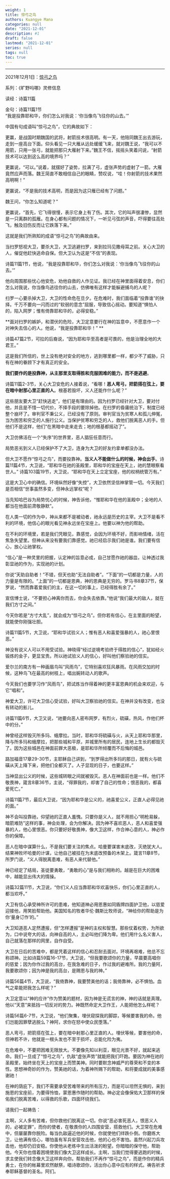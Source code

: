 ```yaml
---
weight: 1
title: 惊弓之鸟
authors: Kuangye Mana
categories: null
date: "2021-12-01"
description: #1
draft: false
lastmod: "2021-12-01"
series: null
tags: null
toc: true
---
```




<!--more-->
---

2021年12月1日：<a href = "https://r.729ly.net/devotionals/devotionals-mw/devotionals-mw-mw211201">惊弓之鸟</a>  

系列：《旷野吗哪》灵修信息  

读经：诗篇11篇  

金句：诗篇11篇1节  
“我是投靠耶和华，你们怎么对我说：‘你当像鸟飞往你的山去。’”  

中国有句成语叫“惊弓之鸟”，它的典故如下：  

更赢，是战国时期魏国的武将，射箭技术很高明。有一天，他陪同魏王出去游玩，走到一座高台下面。仰头看见一只大雁从远处缓缓飞来，就对魏王说，“我可以不用箭，只用一张弓，就能把那只大雁射下来。”魏王不信，摇摇头笑着问说，“射箭技术可以达到这么高的境界吗？”  

更赢说，“可以。”说着，就摆好了姿势，拉满了弓，虚张声势的虚射了一箭。大雁竟然应声而落。魏王简直不敢相信自己的眼睛，赞叹说，“哇！你射箭的技术果然高明啊！”  

更赢说，“不是我的技术高明，而是因为这只雁已经有了问题。”  

魏王问，“你怎么知道呢？”  

更赢说，“首先，它飞得很慢，表示它身上有了伤。其次，它的叫声很凄惨，显然是一只离群的孤雁。在身心都有问题的情况下，一听见弓弦的声音，吓得要往高处飞，触及旧伤反而让它跌落下来。”  

这就是我们所熟知的成语“惊弓之鸟”的典故由来。  

当扫罗怒视大卫，要杀大卫，大卫逃避扫罗，来到拉玛见撒母耳之前。关心大卫的人，催促他赶快逃命自保。但大卫认为这是“不信”的表现。  

诗篇11篇1节，他说，“我是投靠耶和华，你们怎么对我说：‘你当像鸟飞往你的山去。’”  

他向周围那些忧心他安危，劝他自救的人作见证。我已经在神里面得着安息，你们怎么对我说，你当像鸟逃往你的山去，仿佛唯有这样才能躲避捕鸟的人呢？  

扫罗一心要杀掉大卫，大卫的性命危在旦夕。在危难时，我们面临着“投靠谁”的抉择。千万不要向一闪而过的“软弱的意念”屈服，导致信心摇动。要知道“惧怕人的，陷入网罗；惟有倚靠耶和华的，必得安稳。”  

**面对扫罗的嫉妒，和潜伏的危险，大卫定意要行在神的旨意中，不愿意作一个对神失去信心的人。他说，“我是投靠耶和华！” **  

诗篇47篇2节，可拉的后裔说，“因为耶和华至高者是可畏的，他是治理全地的大君王。”  

这是我们所信的，世上没有绝对安全的地方，逃到哪里都一样，都少不了威胁，只有在神的眷顾下才有真正的安全。 

**我们要作的是投靠神，从主那里支取得胜和克服困难的能力，而不是逃避**。  

诗篇11篇2-3节，关心大卫安危的人接着说，“看哪！**恶人弯弓，把箭搭在弦上，要在暗中射那心里正直的人**。根基若毁坏，义人还能作什么呢？”  

这些朋友要大卫“赶快逃走”，他们是有理由的。因为扫罗已经针对大卫，要对付他，并且是不惜一切代价，不择手段的要除掉他。在扫罗的昏庸统治下，制度已经整个崩坏了。审判官不秉公义，已经没有了原则。审判官当为贫寒人和孤儿伸冤，当为困苦和穷乏的人施行公义。当保护贫寒和穷乏的人，救他们脱离恶人的手。但他们不是这样，他们“在黑暗中走来走去；地的根基都摇动了”。  

大卫仿佛活在一个“失序”的世界里，恶人猖狂任意而行。  

局势恶劣到义人已经保护不了大卫，连身为大卫的好友约拿单都没办法。  

但大卫不愿作“惊弓之鸟”，而要投靠神。**当义人不能做什么的时候，神会出手**。诗篇11篇4节，大卫说，“耶和华在祂的圣殿里，耶和华的宝座在天上，祂的慧眼察看世人。” 诗篇103篇19节，大卫说，“耶和华在天上立定宝座，他的权柄统管万有。”  

这是大卫心中的确信。环境纵然好像“失控”，大卫依然坚信神掌管一切。今天我们是否相信“世事虽然多变，但神永远掌权”呢？  

当先知哈巴谷为局势忧心的时候，神告诉他，“惟耶和华在他的圣殿中；全地的人都当在他面前肃敬静默”。  

在人类一切的作为中，神从来都不是被动者，祂永远是历史的主宰。大卫不是看不利的环境，他信心的眼光看见神永远坐在宝座上。他要以神为他的帮助。  

在不利的环境里，若是我们凭眼见，靠感觉，会因为环境不好，而影响情绪，活在焦急失望里。但神从来没有要我们靠感觉。祂已经启示我们祂是谁。我们要有信心，放心让祂掌权。  

“信心”是一种灵里的把握，认定神的旨意必成，自己甘愿作祂的器皿，让神透过我彰显祂的作为，实现祂的计划。  

你说“天助自助者！”不错，但天也助“无法自助者”。“下面”的一切都是力量，人的力量是有限的。“上面”的一切都是恩典，神的恩典是无穷的。罗马书8章37节，保罗说，“然而靠着爱我们的主，在这一切的事上，已经得胜有余了。”  

宣信博士说，“不要担心神离你而去，你会失去依靠。”他说“我们最大的敌人，就在我们方寸之间。”  

今天你若是“方寸大乱”，就会成为“惊弓之鸟”。但你若有信心，在主里面的盼望，就能使你刚强壮胆。 

诗篇11篇5节，大卫说，“耶和华试验义人；惟有恶人和喜爱强暴的人，祂心里恨恶。”  

神没有说义人可以不用受试验。神晓得“经过逆境考验终于得胜的信心”，犹如经火锻炼的金子，更显宝贵。所以祂试验义人的信心，好叫他们察验祂的信实。  

爱尔兰的南方有一种画眉鸟叫“风雨鸟”，它特别喜欢狂风暴雨。在风雨交加的时候，这种鸟飞在最高的树枝上，唱出婉转动人的歌声。  

今天我们也要学习作“风雨鸟”，把试炼当作得着神的更丰富恩典的机会来欢迎，与它“唱和”。  

神爱大卫，许可大卫信心受试验，好叫大卫察验祂的信实。在神并没有改变，也没有转动的影儿。  

诗篇11篇6节，大卫又说，“祂要向恶人密布网罗，有烈火，硫磺，热风，作他们杯中的分。”  

神曾经这样毁灭所多玛、蛾摩拉。当时，耶和华将硫磺与火，从天上耶和华那里，降与所多玛和蛾摩拉，把那些城和平原，并城里所有的居民，连地上生长的都毁灭了。因为这些城邑在神面前罪大恶极，是耶和华所倾覆而不后悔的城邑。  

路加福音17章29-30节，主耶稣自己讲到，“到罗得出所多玛的那日，就有火与硫磺从天上降下来，把他们全都灭了。人子显现的日子，也要这样。”  

当神显出公义的时候，这些城转眼之间就被毁灭。恶人在神面前也是一样。他们不敬畏神，箴言8章36节，主说，“得罪我的，却害了自己的性命；恨恶我的，都喜爱死亡。”  

诗篇11篇7节，最后大卫说，“因为耶和华是公义的，祂喜爱公义，正直人必得见祂的面。”  

神不会叫投靠祂，仰望祂的正直人羞愧。只要你是义人，就不用担心“明枪易躲，暗箭难防”这样的事，神会处理，会为你解决。因为神不喜欢恶人，恶人和喜爱强暴的人，他心里恨恶。你只要好好敬畏神，像大卫这样，作合神心意的人，神必作你的保障。  

恶人在暗中谋算什么，不是我们要关注的焦点。哈曼要谋害末底改，灭绝犹大人。结果神败坏哈曼的计谋，让他自己被挂在为末底改预备的木架上。箴言11章8节，所罗门说，“义人得脱离患难，有恶人来代替他。”   

神已经定了结局，圣徒要勇敢，“勇敢的心”是与我们相称的。越是在巨大的困难中，越能显出伟大的情操。  

诗篇32篇11节，大卫说，“你们义人应当靠耶和华欢喜快乐，你们心里正直的人，都当欢呼。”  

大卫有信心承受神所许可的患难，他知道神必用恩惠如同盾牌四面护卫他，以慈爱迎接他，用笑脸帮助他。美国知名的牧者华伦‧魏斯比牧师说，“神给你的帮助是为你‘量身订作’的。”  

大卫知道恶人定然遭报，但“怎样遭报”是神的主权和智慧。那些仗着权势，为所欲为，口中说夸大的话，向神自高的人，主必叫他们降为卑。他们用什么名义害人，自己就落在那样的网里，自作自受。  

大卫在日后的苦难中，都是凭着这样的信心和忍耐去面对。环境再艰难，他总不忘称颂神。比如诗篇59篇16-17节，大卫说，“但我要歌颂你的力量，早晨要高唱你的慈爱；因为你作过我的高台，在我急难的日子，作过我的避难所。我的力量阿，我要歌颂你；因为神是我的高台，是赐恩与我的神。”  

诗篇56篇4节，大卫说，“我倚靠神，我要赞美他的话；我倚靠神，必不惧怕。血气之辈能把我怎么样呢？”  

大卫定意以“神的应许”作为赞美的题材，因为神是无谎言的神，神的话就是真理。他以“天意”来抵挡一切反对的势力。神既然命定大卫作王，人能把他怎么样呢？  

诗篇56篇6-7节，大卫说，“他们聚集，埋伏窥探我的脚踪，等候要害我的命。他们岂能因罪孽逃脱么？神阿，求你在怒中使众民堕落。”  

恶人弯弓，把箭搭在弦上，要在暗中射那心里正直的人。埋伏等候，要害他的命，但神若不许，他就是一根头发也不至于损坏，总能化险为夷。  

在危难中，不要把困难无限放大。不要像先知以利亚，眼见光景不好，就起来逃命。我们一旦成了“惊弓之鸟”，仇敌“虚张声势”就能把我们吓跑。要因为神在祂的圣殿里，始终坐在天上的宝座上而赞美神。同时要默念神威严的尊荣和不变的本性。思想神奇妙的作为，赞美祂的话，为着神所赐下的帮助，和将要成就的美事感谢祂！  

在神的荫庇下，我们不需要承受苦难带来的所有压力，而是可以坦然无惧的，来到施恩的宝座前，为要得怜恤，蒙恩惠作随时的帮助。神必定会像保佑大卫那样的保佑我们脱离苦难，以得救的乐歌，四面环绕我们。  

请我们一起祷告：  

主啊，义人多有苦难，但你救他们脱离这一切。你说“恶必害死恶人，恨恶义人的，必被定罪”，而你的使者，在敬畏你的人四围安营，搭救他们。大卫常在危难中，但屡屡靠你脱险。每当仇敌逼近他的时候，你就使他们绊跌仆倒。你磨练大卫，让他满有信心，哪怕虽有军兵安营攻击他，他的心也不害怕。虽然兴起刀兵攻击他，他却仍旧安稳。你使他从老练中生出活泼的盼望。你暗暗的保守他，帮助他。今天你也借着困境使我们像大卫这样成长。主啊，当我们觉得要逃跑的时候，求主使我们转念像大卫这样奔向你。帮助我们不再作“惊弓之鸟”，而是作你的精兵勇士，在你的帐幕里欢然献祭，唱诗歌颂你，活出你心意中应有的样式。祷告祈求奉耶稣基督的圣名。阿们。